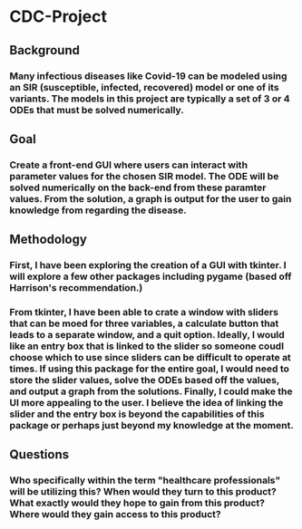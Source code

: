 # CDC-Project


## Background

### Many infectious diseases like Covid-19 can be modeled using an SIR (susceptible, infected, recovered) model or one of its variants. The models in this project are typically a set of 3 or 4 ODEs that must be solved numerically.

## Goal

### Create a front-end GUI where users can interact with parameter values for the chosen SIR model. The ODE will be solved numerically on the back-end from these paramter values. From the solution, a graph is output for the user to gain knowledge from regarding the disease.


## Methodology

### First, I have been exploring the creation of a GUI with tkinter. I will explore a few other packages including pygame (based off Harrison's recommendation.) 

### From tkinter, I have been able to crate a window with sliders that can be moed for three variables, a calculate button that leads to a separate window, and a quit option. Ideally, I would like an entry box that is linked to the slider so someone coudl choose which to use since sliders can be difficult to operate at times. If using this package for the entire goal, I would need to store the slider values, solve the ODEs based off the values, and output a graph from the solutions. Finally, I could make the UI more appealing to the user. I believe the idea of linking the slider and the entry box is beyond the capabilities of this package or perhaps just beyond my knowledge at the moment. 

## Questions

### Who specifically within the term "healthcare professionals" will be utilizing this? When would they turn to this product? What exactly would they hope to gain from this product? Where would they gain access to this product? 
